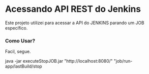# Acessando API REST do Jenkins
Este projeto utilizei para acessar a API do JENKINS parando um JOB específico.

### Como Usar?
Facil, segue.

java -jar executeStopJOB.jar "http://localhost:8080/" "job/run-app/lastBuild/stop

 